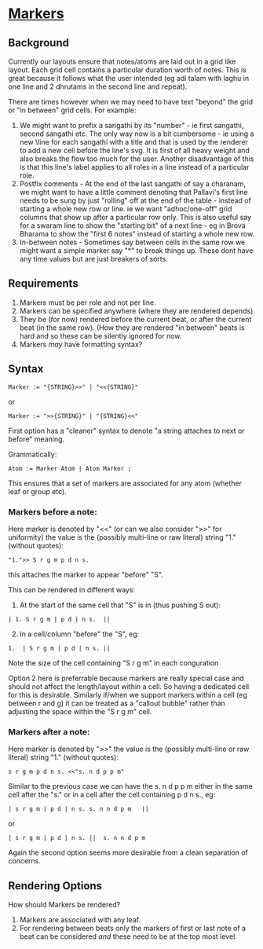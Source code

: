 # [Markers](https://github.com/panyam/notation/issues/xxx)

## Background 

Currently our layouts ensure that notes/atoms are laid out in a grid like layout.  Each grid cell contains a particular duration worth of notes.   This is great because it follows what the user intended (eg adi talam with laghu in one line and 2 dhrutams in the second line and repeat).

There are times however when we may need to have text "beyond" the grid or "in between" grid cells.  For example:

1. We might want to prefix a sangathi by its "number" - ie first sangathi, second sangathi etc.   The only way now is a bit cumbersome - ie using a new \line for each sangathi with a title and that is used by the renderer to add a new cell before the line's svg.   It is first of all heavy weight and also breaks the flow too much for the user.  Another disadvantage of this is that this line's label applies to all roles in a line instead of a particular role.
2. Postfix comments - At the end of the last sangathi of say a charanam, we might want to have a little comment denoting that Pallavi's first line needs to be sung by just "rolling" off at the end of the table - instead of starting a whole new row or line.  ie we want "adhoc/one-off" grid columns that show up after a particular row only.   This is also useful say for a swaram line to show the "starting bit" of a next line - eg in Brova Bharama to show the "first 6 notes" instead of starting a whole new row.
3. In-between notes - Sometimes say between cells in the same row we might want a simple marker say "*" to break things up.  These dont have any time values but are just breakers of sorts.

## Requirements

1. Markers must be per role and not per line.
2. Markers can be specified anywhere (where they are rendered depends).
3. They be (for now) rendered before the current beat, or after the current beat (in the same row).  (How they are rendered "in between" beats is hard and so these can be silently ignored for now.
4. Markers *may* have formatting syntax?

## Syntax

```
Marker := "{STRING}>>" | "<<{STRING}"
```

or 

```
Marker := ">>{STRING}" | "{STRING}<<"
```

First option has a "cleaner" syntax to denote "a string attaches to next or before" meaning.

Grammatically:

```
Atom := Marker Atom | Atom Marker ;
```

This ensures that a set of markers are associated for any atom (whether leaf or group etc).

### Markers before a note:

Here marker is denoted by "<<" (or can we also consider ">>" for uniformity) the value is the (possibly multi-line or raw literal) string "1." (without quotes):

```
"1.">> S r g m p d n s.
```

this attaches the marker to appear "before" "S".

This can be rendered in different ways:

1. At the start of the same cell that "S" is in (thus pushing S out):

```
| 1. S r g m | p d | n s.  ||
```

2. In a cell/column "before" the "S", eg:

```
1.  | S r g m | p d | n s. ||
```

Note the size of the cell containing "S r g m" in each conguration

Option 2 here is preferrable because markers are really special case and should not affect the length/layout within a cell.  So having a dedicated cell for this is desirable.  Similarly if/when we support markers within a cell (eg between r and g) it can be treated as a "callout bubble" rather than adjusting the space within the "S r g m" cell.

### Markers after a note:

Here marker is denoted by ">>" the value is the (possibly multi-line or raw literal) string "1." (without quotes):

```
s r g m p d n s. <<"s. n d p p m"
```

Similar to the previous case we can have the s. n d p p m either in the same cell after the "s." or in a cell after the cell containing p d n s., eg:

```
| s r g m | p d | n s. s. n n d p m   ||  
```

or 

```
| s r g m | p d | n s. ||  s. n n d p m
```

Again the second option seems more desirable from a clean separation of concerns.

## Rendering Options

How should Markers be rendered?

1. Markers are associated with any leaf.
2. For rendering between beats only the markers of first or last note of a beat can be considered *and* these need to be at the top most level.
